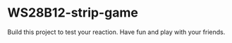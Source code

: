 # WS28B12-strip-game
Build this project to test your reaction. Have fun and play with your friends.
